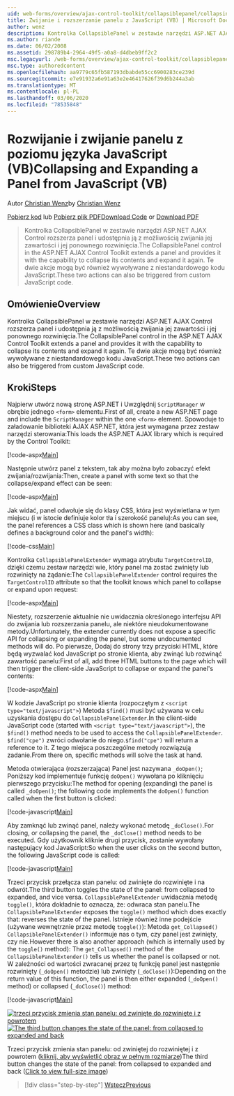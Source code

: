 ```yaml
---
uid: web-forms/overview/ajax-control-toolkit/collapsiblepanel/collapsing-and-expanding-a-panel-from-javascript-vb
title: Zwijanie i rozszerzanie panelu z JavaScript (VB) | Microsoft Docs
author: wenz
description: Kontrolka CollapsiblePanel w zestawie narzędzi ASP.NET AJAX Control rozszerza panel i udostępnia ją z możliwością zwijania jej zawartości i rozszerzania jej...
ms.author: riande
ms.date: 06/02/2008
ms.assetid: 298789b4-2964-49f5-a0a8-d4dbeb9ff2c2
msc.legacyurl: /web-forms/overview/ajax-control-toolkit/collapsiblepanel/collapsing-and-expanding-a-panel-from-javascript-vb
msc.type: authoredcontent
ms.openlocfilehash: aa9779c65fb587193dbabde55cc6900283ce239d
ms.sourcegitcommit: e7e91932a6e91a63e2e46417626f39d6b244a3ab
ms.translationtype: MT
ms.contentlocale: pl-PL
ms.lasthandoff: 03/06/2020
ms.locfileid: "78535848"
---
```

# <a name="collapsing-and-expanding-a-panel-from-javascript-vb"></a><span data-ttu-id="d7e6e-103">Rozwijanie i zwijanie panelu z poziomu języka JavaScript (VB)</span><span class="sxs-lookup"><span data-stu-id="d7e6e-103">Collapsing and Expanding a Panel from JavaScript (VB)</span></span>

<span data-ttu-id="d7e6e-104">Autor [Christian Wenz](https://github.com/wenz)</span><span class="sxs-lookup"><span data-stu-id="d7e6e-104">by [Christian Wenz](https://github.com/wenz)</span></span>

<span data-ttu-id="d7e6e-105">[Pobierz kod](https://download.microsoft.com/download/8/a/a/8aab3c3e-de6f-463f-805c-5fda567eef6e/CollapsiblePanel1.vb.zip) lub [Pobierz plik PDF](https://download.microsoft.com/download/b/6/a/b6ae89ee-df69-4c87-9bfb-ad1eb2b23373/collapsiblepanel1VB.pdf)</span><span class="sxs-lookup"><span data-stu-id="d7e6e-105">[Download Code](https://download.microsoft.com/download/8/a/a/8aab3c3e-de6f-463f-805c-5fda567eef6e/CollapsiblePanel1.vb.zip) or [Download PDF](https://download.microsoft.com/download/b/6/a/b6ae89ee-df69-4c87-9bfb-ad1eb2b23373/collapsiblepanel1VB.pdf)</span></span>

> <span data-ttu-id="d7e6e-106">Kontrolka CollapsiblePanel w zestawie narzędzi ASP.NET AJAX Control rozszerza panel i udostępnia ją z możliwością zwijania jej zawartości i jej ponownego rozwinięcia.</span><span class="sxs-lookup"><span data-stu-id="d7e6e-106">The CollapsiblePanel control in the ASP.NET AJAX Control Toolkit extends a panel and provides it with the capability to collapse its contents and expand it again.</span></span> <span data-ttu-id="d7e6e-107">Te dwie akcje mogą być również wywoływane z niestandardowego kodu JavaScript.</span><span class="sxs-lookup"><span data-stu-id="d7e6e-107">These two actions can also be triggered from custom JavaScript code.</span></span>

## <a name="overview"></a><span data-ttu-id="d7e6e-108">Omówienie</span><span class="sxs-lookup"><span data-stu-id="d7e6e-108">Overview</span></span>

<span data-ttu-id="d7e6e-109">Kontrolka CollapsiblePanel w zestawie narzędzi ASP.NET AJAX Control rozszerza panel i udostępnia ją z możliwością zwijania jej zawartości i jej ponownego rozwinięcia.</span><span class="sxs-lookup"><span data-stu-id="d7e6e-109">The CollapsiblePanel control in the ASP.NET AJAX Control Toolkit extends a panel and provides it with the capability to collapse its contents and expand it again.</span></span> <span data-ttu-id="d7e6e-110">Te dwie akcje mogą być również wywoływane z niestandardowego kodu JavaScript.</span><span class="sxs-lookup"><span data-stu-id="d7e6e-110">These two actions can also be triggered from custom JavaScript code.</span></span>

## <a name="steps"></a><span data-ttu-id="d7e6e-111">Kroki</span><span class="sxs-lookup"><span data-stu-id="d7e6e-111">Steps</span></span>

<span data-ttu-id="d7e6e-112">Najpierw utwórz nową stronę ASP.NET i Uwzględnij `ScriptManager` w obrębie jednego `<form>` elementu.</span><span class="sxs-lookup"><span data-stu-id="d7e6e-112">First of all, create a new ASP.NET page and include the `ScriptManager` within the one `<form>` element.</span></span> <span data-ttu-id="d7e6e-113">Spowoduje to załadowanie biblioteki AJAX ASP.NET, która jest wymagana przez zestaw narzędzi sterowania:</span><span class="sxs-lookup"><span data-stu-id="d7e6e-113">This loads the ASP.NET AJAX library which is required by the Control Toolkit:</span></span>

[!code-aspx[Main](collapsing-and-expanding-a-panel-from-javascript-vb/samples/sample1.aspx)]

<span data-ttu-id="d7e6e-114">Następnie utwórz panel z tekstem, tak aby można było zobaczyć efekt zwijania/rozwijania:</span><span class="sxs-lookup"><span data-stu-id="d7e6e-114">Then, create a panel with some text so that the collapse/expand effect can be seen:</span></span>

[!code-aspx[Main](collapsing-and-expanding-a-panel-from-javascript-vb/samples/sample2.aspx)]

<span data-ttu-id="d7e6e-115">Jak widać, panel odwołuje się do klasy CSS, która jest wyświetlana w tym miejscu (i w istocie definiuje kolor tła i szerokość panelu):</span><span class="sxs-lookup"><span data-stu-id="d7e6e-115">As you can see, the panel references a CSS class which is shown here (and basically defines a background color and the panel's width):</span></span>

[!code-css[Main](collapsing-and-expanding-a-panel-from-javascript-vb/samples/sample3.css)]

<span data-ttu-id="d7e6e-116">Kontrolka `CollapsiblePanelExtender` wymaga atrybutu `TargetControlID`, dzięki czemu zestaw narzędzi wie, który panel ma zostać zwinięty lub rozwinięty na żądanie:</span><span class="sxs-lookup"><span data-stu-id="d7e6e-116">The `CollapsiblePanelExtender` control requires the `TargetControlID` attribute so that the toolkit knows which panel to collapse or expand upon request:</span></span>

[!code-aspx[Main](collapsing-and-expanding-a-panel-from-javascript-vb/samples/sample4.aspx)]

<span data-ttu-id="d7e6e-117">Niestety, rozszerzenie aktualnie nie uwidacznia określonego interfejsu API do zwijania lub rozszerzania panelu, ale niektóre nieudokumentowane metody.</span><span class="sxs-lookup"><span data-stu-id="d7e6e-117">Unfortunately, the extender currently does not expose a specific API for collapsing or expanding the panel, but some undocumented methods will do.</span></span> <span data-ttu-id="d7e6e-118">Po pierwsze, Dodaj do strony trzy przyciski HTML, które będą wyzwalać kod JavaScript po stronie klienta, aby zwinąć lub rozwinąć zawartość panelu:</span><span class="sxs-lookup"><span data-stu-id="d7e6e-118">First of all, add three HTML buttons to the page which will then trigger the client-side JavaScript to collapse or expand the panel's contents:</span></span>

[!code-aspx[Main](collapsing-and-expanding-a-panel-from-javascript-vb/samples/sample5.aspx)]

<span data-ttu-id="d7e6e-119">W kodzie JavaScript po stronie klienta (rozpoczętym z `<script type="text/javascript">`) Metoda `$find()` musi być używana w celu uzyskania dostępu do `CollapsiblePanelExtender`.</span><span class="sxs-lookup"><span data-stu-id="d7e6e-119">In the client-side JavaScript code (started with `<script type="text/javascript">`), the `$find()` method needs to be used to access the `CollapsiblePanelExtender`.</span></span> <span data-ttu-id="d7e6e-120">`$find("cpe")` zwróci odwołanie do niego.</span><span class="sxs-lookup"><span data-stu-id="d7e6e-120">`$find("cpe")` will return a reference to it.</span></span> <span data-ttu-id="d7e6e-121">Z tego miejsca poszczególne metody rozwiązują zadanie.</span><span class="sxs-lookup"><span data-stu-id="d7e6e-121">From there on, specific methods will solve the task at hand.</span></span>

<span data-ttu-id="d7e6e-122">Metoda otwierająca (rozszerzająca) Panel jest nazywana `_doOpen()`; Poniższy kod implementuje funkcję `doOpen()` wywołana po kliknięciu pierwszego przycisku:</span><span class="sxs-lookup"><span data-stu-id="d7e6e-122">The method for opening (expanding) the panel is called `_doOpen()`; the following code implements the `doOpen()` function called when the first button is clicked:</span></span>

[!code-javascript[Main](collapsing-and-expanding-a-panel-from-javascript-vb/samples/sample6.js)]

<span data-ttu-id="d7e6e-123">Aby zamknąć lub zwinąć panel, należy wykonać metodę `_doClose()`.</span><span class="sxs-lookup"><span data-stu-id="d7e6e-123">For closing, or collapsing the panel, the `_doClose()` method needs to be executed.</span></span> <span data-ttu-id="d7e6e-124">Gdy użytkownik kliknie drugi przycisk, zostanie wywołany następujący kod JavaScript:</span><span class="sxs-lookup"><span data-stu-id="d7e6e-124">So when the user clicks on the second button, the following JavaScript code is called:</span></span>

[!code-javascript[Main](collapsing-and-expanding-a-panel-from-javascript-vb/samples/sample7.js)]

<span data-ttu-id="d7e6e-125">Trzeci przycisk przełącza stan panelu: od zwinięte do rozwinięte i na odwrót.</span><span class="sxs-lookup"><span data-stu-id="d7e6e-125">The third button toggles the state of the panel: from collapsed to expanded, and vice versa.</span></span> <span data-ttu-id="d7e6e-126">`CollapsiblePanelExtender` uwidacznia metodę `toggle()`, która dokładnie to oznacza, że: odwraca stan panelu.</span><span class="sxs-lookup"><span data-stu-id="d7e6e-126">The `CollapsiblePanelExtender` exposes the `toggle()` method which does exactly that: reverses the state of the panel.</span></span> <span data-ttu-id="d7e6e-127">Istnieje również inne podejście (używane wewnętrznie przez metodę `toggle()`): Metoda `get_Collapsed()` `CollapsiblePanelExtender()` informuje nas o tym, czy panel jest zwinięty, czy nie.</span><span class="sxs-lookup"><span data-stu-id="d7e6e-127">However there is also another approach (which is internally used by the `toggle()` method): The `get_Collapsed()` method of the `CollapsiblePanelExtender()` tells us whether the panel is collapsed or not.</span></span> <span data-ttu-id="d7e6e-128">W zależności od wartości zwracanej przez tę funkcję panel jest następnie rozwinięty (`_doOpen()` metodzie) lub zwinięty (`_doClose()`):</span><span class="sxs-lookup"><span data-stu-id="d7e6e-128">Depending on the return value of this function, the panel is then either expanded (`_doOpen()` method) or collapsed (`_doClose()`) method:</span></span>

[!code-javascript[Main](collapsing-and-expanding-a-panel-from-javascript-vb/samples/sample8.js)]

<span data-ttu-id="d7e6e-129">[![trzeci przycisk zmienia stan panelu: od zwinięte do rozwinięte i z powrotem](collapsing-and-expanding-a-panel-from-javascript-vb/_static/image2.png)](collapsing-and-expanding-a-panel-from-javascript-vb/_static/image1.png)</span><span class="sxs-lookup"><span data-stu-id="d7e6e-129">[![The third button changes the state of the panel: from collapsed to expanded and back](collapsing-and-expanding-a-panel-from-javascript-vb/_static/image2.png)](collapsing-and-expanding-a-panel-from-javascript-vb/_static/image1.png)</span></span>

<span data-ttu-id="d7e6e-130">Trzeci przycisk zmienia stan panelu: od zwiniętej do rozwiniętej i z powrotem ([kliknij, aby wyświetlić obraz w pełnym rozmiarze](collapsing-and-expanding-a-panel-from-javascript-vb/_static/image3.png))</span><span class="sxs-lookup"><span data-stu-id="d7e6e-130">The third button changes the state of the panel: from collapsed to expanded and back ([Click to view full-size image](collapsing-and-expanding-a-panel-from-javascript-vb/_static/image3.png))</span></span>

> [!div class="step-by-step"]
> [<span data-ttu-id="d7e6e-131">Wstecz</span><span class="sxs-lookup"><span data-stu-id="d7e6e-131">Previous</span></span>](collapsing-and-expanding-a-panel-from-javascript-cs.md)
